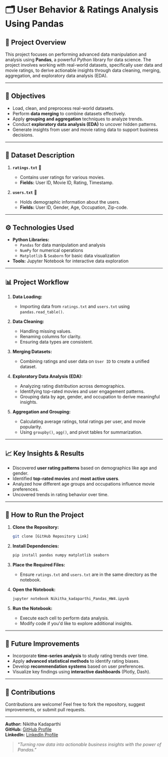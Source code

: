 # 🗂️ User Behavior & Ratings Analysis Using Pandas

## 📝 **Project Overview**

This project focuses on performing advanced data manipulation and analysis using **Pandas**, a powerful Python library for data science. The project involves working with real-world datasets, specifically user data and movie ratings, to derive actionable insights through data cleaning, merging, aggregation, and exploratory data analysis (EDA).

---

## 🎯 **Objectives**

- Load, clean, and preprocess real-world datasets.
- Perform **data merging** to combine datasets effectively.
- Apply **grouping and aggregation** techniques to analyze trends.
- Conduct **exploratory data analysis (EDA)** to uncover hidden patterns.
- Generate insights from user and movie rating data to support business decisions.

---

## 📂 **Dataset Description**

1. **`ratings.txt`** 📄  
   - Contains user ratings for various movies.  
   - **Fields:** User ID, Movie ID, Rating, Timestamp.

2. **`users.txt`** 👥  
   - Holds demographic information about the users.  
   - **Fields:** User ID, Gender, Age, Occupation, Zip-code.

---

## ⚙️ **Technologies Used**

- **Python Libraries:**
  - `Pandas` for data manipulation and analysis
  - `NumPy` for numerical operations
  - `Matplotlib` & `Seaborn` for basic data visualization
- **Tools:** Jupyter Notebook for interactive data exploration

---

## 📊 **Project Workflow**

1. **Data Loading:**
   - Importing data from `ratings.txt` and `users.txt` using `pandas.read_table()`.

2. **Data Cleaning:**
   - Handling missing values.
   - Renaming columns for clarity.
   - Ensuring data types are consistent.

3. **Merging Datasets:**
   - Combining ratings and user data on `User ID` to create a unified dataset.

4. **Exploratory Data Analysis (EDA):**
   - Analyzing rating distribution across demographics.
   - Identifying top-rated movies and user engagement patterns.
   - Grouping data by age, gender, and occupation to derive meaningful insights.

5. **Aggregation and Grouping:**
   - Calculating average ratings, total ratings per user, and movie popularity.
   - Using `groupby()`, `agg()`, and pivot tables for summarization.

---

## 📈 **Key Insights & Results**

- Discovered **user rating patterns** based on demographics like age and gender.
- Identified **top-rated movies** and **most active users**.
- Analyzed how different age groups and occupations influence movie preferences.
- Uncovered trends in rating behavior over time.

---

## 🚀 **How to Run the Project**

1. **Clone the Repository:**
   ```bash
   git clone [GitHub Repository Link]
   ```
2. **Install Dependencies:**
   ```bash
   pip install pandas numpy matplotlib seaborn
   ```
3. **Place the Required Files:**
   - Ensure `ratings.txt` and `users.txt` are in the same directory as the notebook.

4. **Open the Notebook:**
   ```bash
   jupyter notebook Nikitha_kadaparthi_Pandas_HW4.ipynb
   ```
5. **Run the Notebook:**
   - Execute each cell to perform data analysis.
   - Modify code if you'd like to explore additional insights.

---

## 🤔 **Future Improvements**

- Incorporate **time-series analysis** to study rating trends over time.
- Apply **advanced statistical methods** to identify rating biases.
- Develop **recommendation systems** based on user preferences.
- Visualize key findings using **interactive dashboards** (Plotly, Dash).

---

## 🙌 **Contributions**

Contributions are welcome! Feel free to fork the repository, suggest improvements, or submit pull requests.

---

**Author:** Nikitha Kadaparthi  
**GitHub:** [GitHub Profile](https://github.com/Nikithakadaparthi)  
**LinkedIn:** [LinkedIn Profile](https://www.linkedin.com/in/nikitha-kadaparthi-4a42321a8/)

> *"Turning raw data into actionable business insights with the power of Pandas."*

